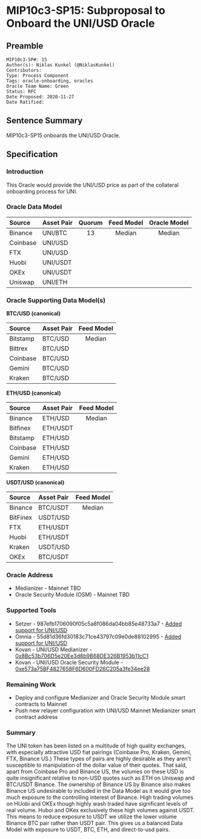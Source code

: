 # MIP10c3-SP15: Subproposal to Onboard the UNI/USD Oracle

## Preamble
```
MIP10c3-SP#: 15
Author(s): Niklas Kunkel (@NiklasKunkel)
Contributors:
Type: Process Component
Tags: oracle-onboarding, oracles
Oracle Team Name: Green
Status: RFC
Date Proposed: 2020-11-27
Date Ratified:
```

## Sentence Summary
MIP10c3-SP15 onboards the UNI/USD Oracle.

## Specification

### Introduction

This Oracle would provide the UNI/USD price as part of the collateral onboarding process for UNI.

### Oracle Data Model 

|    Source    |  Asset Pair   |Quorum | Feed Model  | Oracle Model |
| :----------- | :------------ | :---: | :---------: | :----------: |
|    Binance   |    UNI/BTC    |   13  |    Median   |    Median    |
|    Coinbase  |    UNI/USD    | 
|      FTX     |    UNI/USD    |
|     Huobi    |    UNI/USDT   |
|      OKEx    |    UNI/USDT   |
|    Uniswap   |    UNI/ETH    |


### Oracle Supporting Data Model(s)

**BTC/USD (canonical)**

|    Source     |  Asset Pair   |  Feed Model  |
| :------------ | :------------ | :----------: | 
|   Bitstamp    |    BTC/USD    |    Median    |
|   Bittrex     |    BTC/USD    |              |
|   Coinbase    |    BTC/USD    |              |
|   Gemini      |    BTC/USD    |              |
|   Kraken      |    BTC/USD    |              |


 **ETH/USD (canonical)**

|    Source     |  Asset Pair   |  Feed Model  |
| :------------ | :------------ | :----------: | 
|   Binance     |    ETH/USD    |    Median    |
|   Bitfinex    |    ETH/USDT   |              |
|   Bitstamp    |    ETH/USD    |              |
|   Coinbase    |    ETH/USD    |              |
|   Gemini      |    ETH/USD    |              |
|   Kraken      |    ETH/USD    |              |

**USDT/USD (canonical)**

|    Source     |  Asset Pair   |  Feed Model  |
| :------------ | :------------ | :----------: | 
|   Binance     |    BTC/USDT   |    Median    |
|   BitFinex    |    USDT/USD   |              |
|   FTX         |    ETH/USDT   |              |
|   Huobi       |    ETH/USDT   |              |
|   Kraken      |    USDT/USD   |              |
|   OKEx        |    BTC/USDT   |              |

### Oracle Address
- Medianizer - Mainnet TBD
- Oracle Security Module (OSM) - Mainnet TBD
    
### Supported Tools
- Setzer - 987efb1706090f05c5a8f086da04bb85e48733a7 - [Added support for UNI/USD](https://github.com/makerdao/setzer-mcd/commit/987efb1706090f05c5a8f086da04bb85e48733a7)
- Omnia - 55d81d36fd30183c71ce43797c09e0de88102995 - [Added support for UNI/USD](https://github.com/makerdao/oracles-v2/commit/55d81d36fd30183c71ce43797c09e0de88102995)
- Kovan - UNI/USD Medianizer - [0x8Bc53b706D5e20Ee3d8b9B68DE326B1953b11cC1](https://kovan.etherscan.io/address/0x8Bc53b706D5e20Ee3d8b9B68DE326B1953b11cC1)
- Kovan - UNI/USD Oracle Security Module - [0xe573a75BF4827658F6D600FD26C205a3fe34ee28](https://kovan.etherscan.io/address/0xe573a75BF4827658F6D600FD26C205a3fe34ee28)

### Remaining Work

- Deploy and configure Medianizer and Oracle Security Module smart contracts to Mainnet
- Push new relayer configuration with UNI/USD Mainnet Medianizer smart contract address

### Summary

The UNI token has been listed on a multitude of high quality exchanges, with especially attractive USD fiat pairings (Coinbase Pro, Kraken, Gemini, FTX, Binance US.) These types of pairs are highly desirable as they aren't susceptible to manipulation of the dollar value of their quotes. That said, apart from Coinbase Pro and Binance US, the volumes on these USD is quite insignificant relative to non-USD quotes such as ETH on Uniswap and BTC/USDT Binance.
The ownership of Binance US by Binance also makes Binance US undesirable to included in the Data Model as it would give too much exposure to the controlling interest of Binance. High trading volumes on HUobi and OKEx though highly wash traded have significant levels of real volume. Huboi and OKex exclusively these high volumes against USDT. This means to reduce exposure to USDT we utilize the lower volume Binance BTC pair rather than USDT pair. This gives us a balanced Data Model with exposure to USDT, BTC, ETH, and direct-to-usd pairs.
